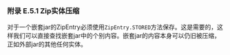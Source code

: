 ### 附录 E.5.1 Zip实体压缩

对于一个嵌套jar的ZipEntry必须使用`ZipEntry.STORED`方法保存。这是需要的，这样我们可以直接查找嵌套jar中的个别内容。嵌套jar的内容本身可以仍旧被压缩，正如外部jar的其他任何实体。
